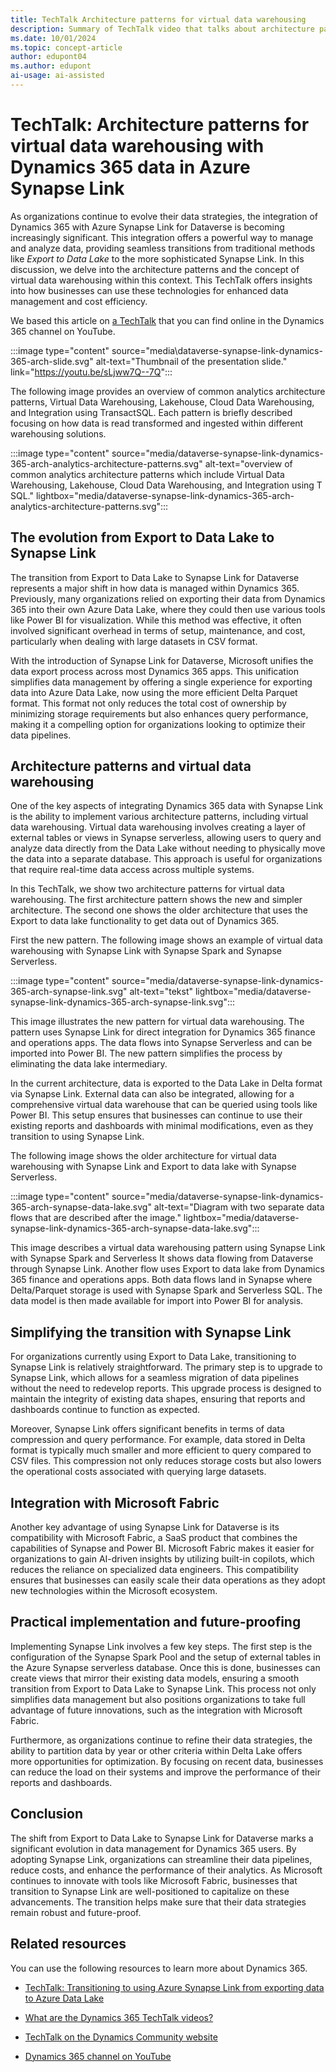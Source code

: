 ```yaml
---
title: TechTalk Architecture patterns for virtual data warehousing
description: Summary of TechTalk video that talks about architecture patterns for using Synapse Link for Dataverse with Dynamics 365 apps. 
ms.date: 10/01/2024
ms.topic: concept-article
author: edupont04
ms.author: edupont
ai-usage: ai-assisted
---
```


# TechTalk: Architecture patterns for virtual data warehousing with Dynamics 365 data in Azure Synapse Link

As organizations continue to evolve their data strategies, the integration of Dynamics 365 with Azure Synapse Link for Dataverse is becoming increasingly significant. This integration offers a powerful way to manage and analyze data, providing seamless transitions from traditional methods like *Export to Data Lake* to the more sophisticated Synapse Link. In this discussion, we delve into the architecture patterns and the concept of virtual data warehousing within this context. This TechTalk offers insights into how businesses can use these technologies for enhanced data management and cost efficiency.

We based this article on [a TechTalk](https://youtu.be/sLjww7Q--7Q) that you can find online in the Dynamics 365 channel on YouTube.  

:::image type="content" source="media\dataverse-synapse-link-dynamics-365-arch-slide.svg" alt-text="Thumbnail of the presentation slide." link="https://youtu.be/sLjww7Q--7Q":::

The following image provides an overview of common analytics architecture patterns, Virtual Data Warehousing, Lakehouse, Cloud Data Warehousing, and Integration using TransactSQL. Each pattern is briefly described  focusing on how data is read  transformed and ingested within different warehousing solutions.

:::image type="content" source="media/dataverse-synapse-link-dynamics-365-arch-analytics-architecture-patterns.svg" alt-text="overview of common analytics architecture patterns  which include Virtual Data Warehousing, Lakehouse, Cloud Data Warehousing, and Integration using T SQL." lightbox="media/dataverse-synapse-link-dynamics-365-arch-analytics-architecture-patterns.svg":::

## The evolution from Export to Data Lake to Synapse Link

The transition from Export to Data Lake to Synapse Link for Dataverse represents a major shift in how data is managed within Dynamics 365. Previously, many organizations relied on exporting their data from Dynamics 365 into their own Azure Data Lake, where they could then use various tools like Power BI for visualization. While this method was effective, it often involved significant overhead in terms of setup, maintenance, and cost, particularly when dealing with large datasets in CSV format.

With the introduction of Synapse Link for Dataverse, Microsoft unifies the data export process across most Dynamics 365 apps. This unification simplifies data management by offering a single experience for exporting data into Azure Data Lake, now using the more efficient Delta Parquet format. This format not only reduces the total cost of ownership by minimizing storage requirements but also enhances query performance, making it a compelling option for organizations looking to optimize their data pipelines.

## Architecture patterns and virtual data warehousing

One of the key aspects of integrating Dynamics 365 data with Synapse Link is the ability to implement various architecture patterns, including virtual data warehousing. Virtual data warehousing involves creating a layer of external tables or views in Synapse serverless, allowing users to query and analyze data directly from the Data Lake without needing to physically move the data into a separate database. This approach is useful for organizations that require real-time data access across multiple systems.

In this TechTalk, we show two architecture patterns for virtual data warehousing. The first architecture pattern shows the new and simpler architecture. The second one shows the older architecture that uses the Export to data lake functionality to get data out of Dynamics 365.

First the new pattern. The following image shows an example of virtual data warehousing with Synapse Link with Synapse Spark and Synapse Serverless.

:::image type="content" source="media/dataverse-synapse-link-dynamics-365-arch-synapse-link.svg" alt-text="tekst" lightbox="media/dataverse-synapse-link-dynamics-365-arch-synapse-link.svg":::

This image illustrates the new pattern for virtual data warehousing. The pattern uses Synapse Link for direct integration for Dynamics 365 finance and operations apps. The data flows into Synapse Serverless and can be imported into Power BI. The new pattern simplifies the process by eliminating the data lake intermediary.

In the current architecture, data is exported to the Data Lake in Delta format via Synapse Link. External data can also be integrated, allowing for a comprehensive virtual data warehouse that can be queried using tools like Power BI. This setup ensures that businesses can continue to use their existing reports and dashboards with minimal modifications, even as they transition to using Synapse Link.

The following image shows the older architecture for virtual data warehousing with Synapse Link and Export to data lake with Synapse Serverless.

:::image type="content" source="media/dataverse-synapse-link-dynamics-365-arch-synapse-data-lake.svg" alt-text="Diagram with two separate data flows that are described after the image." lightbox="media/dataverse-synapse-link-dynamics-365-arch-synapse-data-lake.svg":::

This image describes a virtual data warehousing pattern using Synapse Link with Synapse Spark and Serverless  It shows data flowing from Dataverse through Synapse Link. Another flow uses Export to data lake from Dynamics 365 finance and operations apps. Both data flows land in Synapse where Delta/Parquet storage is used with Synapse Spark and Serverless SQL. The data model is then made available for import into Power BI for analysis.

## Simplifying the transition with Synapse Link

For organizations currently using Export to Data Lake, transitioning to Synapse Link is relatively straightforward. The primary step is to upgrade to Synapse Link, which allows for a seamless migration of data pipelines without the need to redevelop reports. This upgrade process is designed to maintain the integrity of existing data shapes, ensuring that reports and dashboards continue to function as expected.

Moreover, Synapse Link offers significant benefits in terms of data compression and query performance. For example, data stored in Delta format is typically much smaller and more efficient to query compared to CSV files. This compression not only reduces storage costs but also lowers the operational costs associated with querying large datasets.

## Integration with Microsoft Fabric

Another key advantage of using Synapse Link for Dataverse is its compatibility with Microsoft Fabric, a SaaS product that combines the capabilities of Synapse and Power BI. Microsoft Fabric makes it easier for organizations to gain AI-driven insights by utilizing built-in copilots, which reduces the reliance on specialized data engineers. This compatibility ensures that businesses can easily scale their data operations as they adopt new technologies within the Microsoft ecosystem.

## Practical implementation and future-proofing

Implementing Synapse Link involves a few key steps. The first step is the configuration of the Synapse Spark Pool and the setup of external tables in the Azure Synapse serverless database. Once this is done, businesses can create views that mirror their existing data models, ensuring a smooth transition from Export to Data Lake to Synapse Link. This process not only simplifies data management but also positions organizations to take full advantage of future innovations, such as the integration with Microsoft Fabric.

Furthermore, as organizations continue to refine their data strategies, the ability to partition data by year or other criteria within Delta Lake offers more opportunities for optimization. By focusing on recent data, businesses can reduce the load on their systems and improve the performance of their reports and dashboards.

## Conclusion

The shift from Export to Data Lake to Synapse Link for Dataverse marks a significant evolution in data management for Dynamics 365 users. By adopting Synapse Link, organizations can streamline their data pipelines, reduce costs, and enhance the performance of their analytics. As Microsoft continues to innovate with tools like Microsoft Fabric, businesses that transition to Synapse Link are well-positioned to capitalize on these advancements. The transition helps make sure that their data strategies remain robust and future-proof.

## Related resources

You can use the following resources to learn more about Dynamics 365.

- [TechTalk: Transitioning to using Azure Synapse Link from exporting data to Azure Data Lake](dataverse-synapse-link-dynamics-365-transition.md)

- [What are the Dynamics 365 TechTalk videos?](../roles/techtalk-videos.md)

- [TechTalk on the Dynamics Community website](https://community.dynamics.com/videos/)

- [Dynamics 365 channel on YouTube](https://www.youtube.com/channel/UC5QxCcXhFFixs1nfmOpJlvQ)
